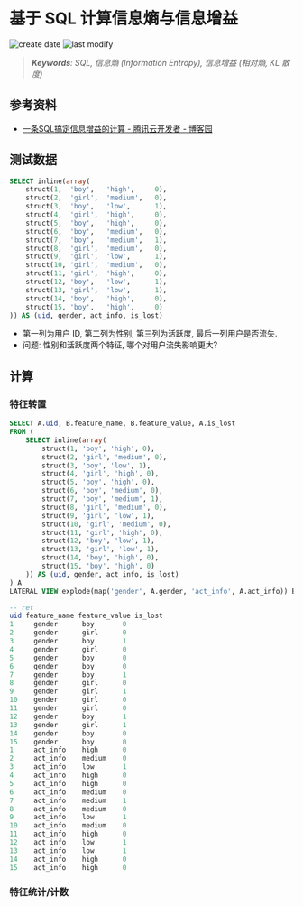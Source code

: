 基于 SQL 计算信息熵与信息增益
===
<!--START_SECTION:badge-->

![create date](https://img.shields.io/static/v1?label=create%20date&message=2023-01-xx&label_color=gray&color=lightsteelblue&style=flat-square)
![last modify](https://img.shields.io/static/v1?label=last%20modify&message=2025-07-08%2016%3A53%3A13&label_color=gray&color=thistle&style=flat-square)

<!--END_SECTION:badge-->
<!--info
top: false
hidden: false
-->

> ***Keywords**: SQL, 信息熵 (Information Entropy), 信息增益 (相对熵, KL 散度)*

<!--START_SECTION:toc-->
<!--END_SECTION:toc-->
<!-- > [*References*](#References) -->

## 参考资料
- [一条SQL搞定信息增益的计算 - 腾讯云开发者 - 博客园](https://www.cnblogs.com/qcloud1001/p/6735352.html)


## 测试数据
```sql
SELECT inline(array(
    struct(1,  'boy',   'high',     0),
    struct(2,  'girl',  'medium',   0),
    struct(3,  'boy',   'low',      1),
    struct(4,  'girl',  'high',     0),
    struct(5,  'boy',   'high',     0),
    struct(6,  'boy',   'medium',   0),
    struct(7,  'boy',   'medium',   1),
    struct(8,  'girl',  'medium',   0),
    struct(9,  'girl',  'low',      1),
    struct(10, 'girl',  'medium',   0),
    struct(11, 'girl',  'high',     0),
    struct(12, 'boy',   'low',      1),
    struct(13, 'girl',  'low',      1),
    struct(14, 'boy',   'high',     0),
    struct(15, 'boy',   'high',     0)
)) AS (uid, gender, act_info, is_lost)
```
- 第一列为用户 ID, 第二列为性别, 第三列为活跃度, 最后一列用户是否流失.
- 问题: 性别和活跃度两个特征, 哪个对用户流失影响更大?

## 计算

### 特征转置
```sql
SELECT A.uid, B.feature_name, B.feature_value, A.is_lost
FROM (
    SELECT inline(array(
        struct(1, 'boy', 'high', 0),
        struct(2, 'girl', 'medium', 0),
        struct(3, 'boy', 'low', 1),
        struct(4, 'girl', 'high', 0),
        struct(5, 'boy', 'high', 0),
        struct(6, 'boy', 'medium', 0),
        struct(7, 'boy', 'medium', 1),
        struct(8, 'girl', 'medium', 0),
        struct(9, 'girl', 'low', 1),
        struct(10, 'girl', 'medium', 0),
        struct(11, 'girl', 'high', 0),
        struct(12, 'boy', 'low', 1),
        struct(13, 'girl', 'low', 1),
        struct(14, 'boy', 'high', 0),
        struct(15, 'boy', 'high', 0)
    )) AS (uid, gender, act_info, is_lost)
) A
LATERAL VIEW explode(map('gender', A.gender, 'act_info', A.act_info)) B AS feature_name, feature_value

-- ret
uid feature_name feature_value is_lost
1     gender      boy       0
2     gender      girl      0
3     gender      boy       1
4     gender      girl      0
5     gender      boy       0
6     gender      boy       0
7     gender      boy       1
8     gender      girl      0
9     gender      girl      1
10    gender      girl      0
11    gender      girl      0
12    gender      boy       1
13    gender      girl      1
14    gender      boy       0
15    gender      boy       0
1     act_info    high      0
2     act_info    medium    0
3     act_info    low       1
4     act_info    high      0
5     act_info    high      0
6     act_info    medium    0
7     act_info    medium    1
8     act_info    medium    0
9     act_info    low       1
10    act_info    medium    0
11    act_info    high      0
12    act_info    low       1
13    act_info    low       1
14    act_info    high      0
15    act_info    high      0
```

### 特征统计/计数
```sql

```